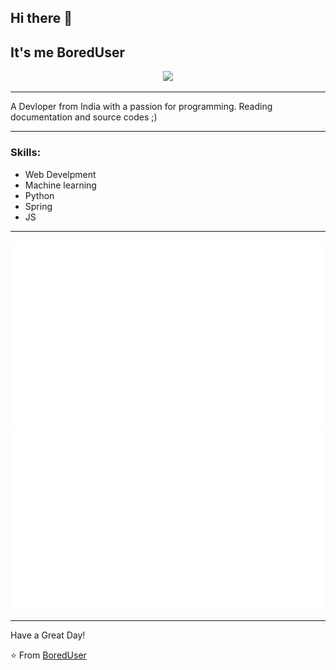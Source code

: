 ## Hi there 👋

<!--
**BoredUser/BoredUser** is a ✨ _special_ ✨ repository because its `README.md` (this file) appears on your GitHub profile.

Here are some ideas to get you started:

- 🔭 I’m currently working on ...
- 🌱 I’m currently learning ...
- 👯 I’m looking to collaborate on ...
- 🤔 I’m looking for help with ...
- 💬 Ask me about ...
- 📫 How to reach me: ...
- 😄 Pronouns: ...
- ⚡ Fun fact: ...
-->

## It's me BoredUser
<p align="center">
   <img height="200" src="https://user-images.githubusercontent.com/26546389/130835295-0fc0bccc-724b-4867-a5ae-c1a741c6a787.jpg" /> 
</p>

----

A Devloper from India with a passion for programming. Reading documentation and source codes ;)

-----

### Skills:

- Web Develpment 
- Machine learning 
- Python
- Spring 
- JS


-----

<!-- ![](https://github.com/BoredUser/Git-Stats/blob/master/generated/overview.svg) -->
<p align="center">
   <img src="https://github.com/BoredUser/Git-Stats/blob/master/generated/overview.svg"/>
   <img src="https://github.com/BoredUser/Git-Stats/blob/master/generated/languages.svg" />
</p>


-----


Have a Great Day!

⭐️ From [BoredUser](https://github.com/BoredUser)
